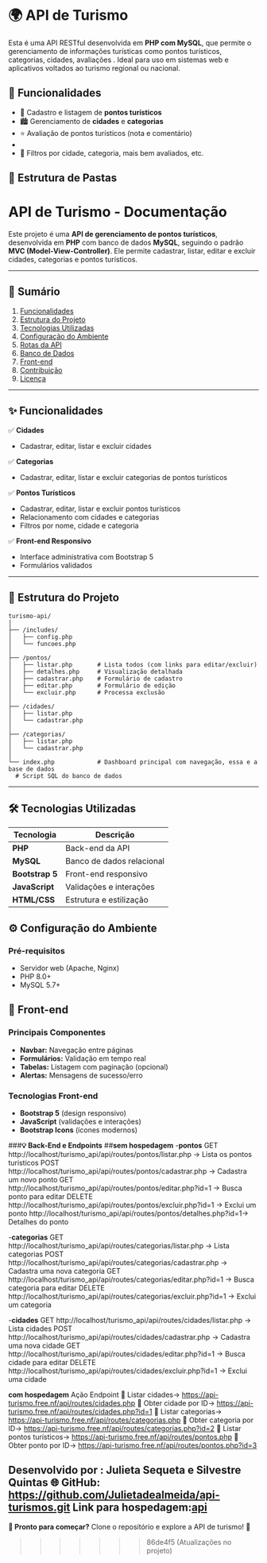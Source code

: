
# 🌍 API de Turismo

Esta é uma API RESTful desenvolvida em **PHP com MySQL**, que permite o gerenciamento de informações turísticas como pontos turísticos, categorias, cidades, avaliações . Ideal para uso em sistemas web e aplicativos voltados ao turismo regional ou nacional.



## 🚀 Funcionalidades

- 🔹 Cadastro e listagem de **pontos turísticos**
- 🏙️ Gerenciamento de **cidades** e **categorias**
- ⭐ Avaliação de pontos turísticos (nota e comentário)
- 
- 📍 Filtros por cidade, categoria, mais bem avaliados, etc.


## 📁 Estrutura de Pastas

# **API de Turismo - Documentação**

Este projeto é uma **API de gerenciamento de pontos turísticos**, desenvolvida em **PHP** com banco de dados **MySQL**, seguindo o padrão **MVC (Model-View-Controller)**. Ele permite cadastrar, listar, editar e excluir cidades, categorias e pontos turísticos.

---

## **📌 Sumário**
1. [Funcionalidades](#-funcionalidades)
2. [Estrutura do Projeto](#-estrutura-do-projeto)
3. [Tecnologias Utilizadas](#-tecnologias-utilizadas)
4. [Configuração do Ambiente](#-configuração-do-ambiente)
5. [Rotas da API](#-rotas-da-api)
6. [Banco de Dados](#-banco-de-dados)
7. [Front-end](#-front-end)
8. [Contribuição](#-contribuição)
9. [Licença](#-licença)

---

## **✨ Funcionalidades**
✅ **Cidades**  
- Cadastrar, editar, listar e excluir cidades  

✅ **Categorias**  
- Cadastrar, editar, listar e excluir categorias de pontos turísticos  

✅ **Pontos Turísticos**  
- Cadastrar, editar, listar e excluir pontos turísticos  
- Relacionamento com cidades e categorias  
- Filtros por nome, cidade e categoria  

✅ **Front-end Responsivo**  
- Interface administrativa com Bootstrap 5  
- Formulários validados  

---

## **📂 Estrutura do Projeto**
```
turismo-api/
│
├── /includes/
│   ├── config.php
│   └── funcoes.php
│
├── /pontos/
│   ├── listar.php       # Lista todos (com links para editar/excluir)
│   ├── detalhes.php     # Visualização detalhada
│   ├── cadastrar.php    # Formulário de cadastro
│   ├── editar.php       # Formulário de edição
│   └── excluir.php      # Processa exclusão
│
├── /cidades/
│   ├── listar.php
│   └── cadastrar.php
│
├── /categorias/
│   ├── listar.php
│   └── cadastrar.php
│
└── index.php            # Dashboard principal com navegação, essa e a base de dados           
  # Script SQL do banco de dados
```

---

## **🛠 Tecnologias Utilizadas**
| Tecnologia       | Descrição                     |
|------------------|-------------------------------|
| **PHP**          | Back-end da API               |
| **MySQL**        | Banco de dados relacional     |
| **Bootstrap 5**  | Front-end responsivo          |
| **JavaScript**   | Validações e interações       |
| **HTML/CSS**     | Estrutura e estilização       |



## **⚙ Configuração do Ambiente**
### **Pré-requisitos**
- Servidor web (Apache, Nginx)
- PHP 8.0+
- MySQL 5.7+



## **🎨 Front-end**
### **Principais Componentes**
- **Navbar:** Navegação entre páginas  
- **Formulários:** Validação em tempo real  
- **Tabelas:** Listagem com paginação (opcional)  
- **Alertas:** Mensagens de sucesso/erro  

### **Tecnologias Front-end**
- **Bootstrap 5** (design responsivo)  
- **JavaScript** (validações e interações)  
- **Bootstrap Icons** (ícones modernos)  

###**💡 Back-End e Endpoints**
##**sem hospedagem**
-**pontos**
GET http://localhost/turismo_api/api/routes/pontos/listar.php → Lista os pontos turísticos
POST http://localhost/turismo_api/api/routes/pontos/cadastrar.php → Cadastra um novo ponto
GET http://localhost/turismo_api/api/routes/pontos/editar.php?id=1 → Busca ponto para editar
DELETE http://localhost/turismo_api/api/routes/pontos/excluir.php?id=1 → Exclui um ponto
http://localhost/turismo_api/api/routes/pontos/detalhes.php?id=1-> Detalhes do ponto


-**categorias**
GET http://localhost/turismo_api/api/routes/categorias/listar.php → Lista categorias
POST http://localhost/turismo_api/api/routes/categorias/cadastrar.php → Cadastra uma nova categoria
GET http://localhost/turismo_api/api/routes/categorias/editar.php?id=1 → Busca categoria para editar
DELETE http://localhost/turismo_api/api/routes/categorias/excluir.php?id=1 → Exclui um categoria

-**cidades**
GET http://localhost/turismo_api/api/routes/cidades/listar.php → Lista cidades
POST http://localhost/turismo_api/api/routes/cidades/cadastrar.php → Cadastra uma nova cidade
GET http://localhost/turismo_api/api/routes/cidades/editar.php?id=1 → Busca cidade para editar
DELETE http://localhost/turismo_api/api/routes/cidades/excluir.php?id=1 → Exclui uma cidade

**com hospedagem**
Ação	                     Endpoint
🔹 Listar cidades-> https://api-turismo.free.nf/api/routes/cidades.php
🔹 Obter cidade por ID->	https://api-turismo.free.nf/api/routes/cidades.php?id=1
🔹 Listar categorias->	https://api-turismo.free.nf/api/routes/categorias.php
🔹 Obter categoria por ID->	https://api-turismo.free.nf/api/routes/categorias.php?id=2
🔹 Listar pontos turísticos->	https://api-turismo.free.nf/api/routes/pontos.php
🔹 Obter ponto por ID-> https://api-turismo.free.nf/api/routes/pontos.php?id=3




**Desenvolvido por** : Julieta Sequeta e Silvestre Quintas
🌐 **GitHub:** https://github.com/Julietadealmeida/api-turismos.git
**Link para hospedagem:**[api](https://api-turismo.free.nf/)
---

**🎉 Pronto para começar?** Clone o repositório e explore a API de turismo! 🚀
>>>>>>> 86de4f5 (Atualizações no projeto)
